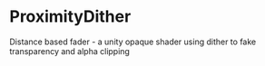 # ProximityDither
Distance based fader - a unity opaque shader using dither to fake transparency and alpha clipping
